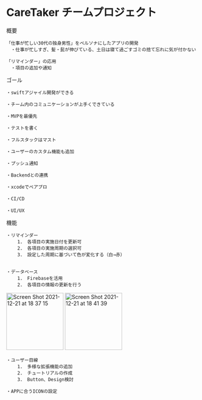 # CareTaker チームプロジェクト

概要

    「仕事が忙しい30代の独身男性」をペルソナにしたアプリの開発
    　・仕事が忙しすぎ、髪・髭が伸びている、土日は寝て過ごすゴミの捨て忘れに気が付かない
     
    「リマインダー」の応用
    　・項目の追加や通知


ゴール
    
    ・swiftアジャイル開発ができる

    ・チーム内のコミュニケーションが上手くできている

    ・MVPを最優先

    ・テストを書く

    ・フルスタックはマスト

    ・ユーザーのカスタム機能も追加

    ・プッシュ通知

    ・Backendとの連携

    ・xcodeでペアプロ

    ・CI/CD

    ・UI/UX


機能

    ・リマインダー
        1.　各項目の実施日付を更新可
        2.　各項目の実施周期の選択可
        3.　設定した周期に基づいて色が変化する（白→赤）
        
        
    ・データベース
        1.　Firebaseを活用
        2.　各項目の情報の更新を行う
        
        
    
<img width="150" alt="Screen Shot 2021-12-21 at 18 37 15" src="https://user-images.githubusercontent.com/90611732/146907154-c88dfb6a-0acc-44ba-9cac-80fec28e4059.png">

<img width="150" alt="Screen Shot 2021-12-21 at 18 41 39" src="https://user-images.githubusercontent.com/90611732/146907788-1f17d705-ef8e-4b7f-b19b-e9d0c639fc40.png">

    ・ユーザー目線
        1.　多様な拡張機能の追加
        2.　チュートリアルの作成
        3.　Button、Design検討
        
    ・APPに合うICONの設定

    
